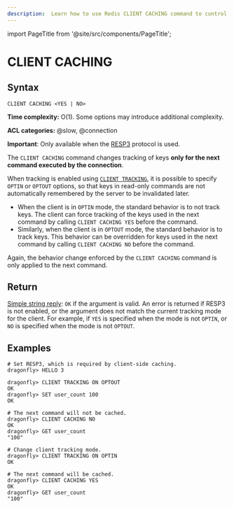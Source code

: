 ```yaml
---
description:  Learn how to use Redis CLIENT CACHING command to control server-assisted client side caching for the connection.
---
```


import PageTitle from '@site/src/components/PageTitle';

# CLIENT CACHING

<PageTitle title="CLIENT CACHING Command (Documentation) | Dragonfly" />

## Syntax

    CLIENT CACHING <YES | NO>

**Time complexity:** O(1). Some options may introduce additional complexity.

**ACL categories:** @slow, @connection

**Important**: Only available when the [RESP3](https://github.com/redis/redis-specifications/blob/master/protocol/RESP3.md) protocol is used.

The `CLIENT CACHING` command changes tracking of keys **only for the next command executed by the connection**.

When tracking is enabled using [`CLIENT TRACKING`](./client-tracking.md), it is possible to specify `OPTIN` or `OPTOUT` options,
so that keys in read-only commands are not automatically remembered by the server to be invalidated later.

- When the client is in `OPTIN` mode, the standard behavior is to not track keys.
  The client can force tracking of the keys used in the next command by calling `CLIENT CACHING YES` before the command.
- Similarly, when the client is in `OPTOUT` mode, the standard behavior is to track keys.
  This behavior can be overridden for keys used in the next command by calling `CLIENT CACHING NO` before the command.

Again, the behavior change enforced by the `CLIENT CACHING` command is only applied to the next command.

## Return

[Simple string reply](https://redis.io/docs/latest/develop/reference/protocol-spec/#simple-strings): `OK` if the argument is valid.
An error is returned if RESP3 is not enabled, or the argument does not match the current tracking mode for the client.
For example, if `YES` is specified when the mode is not `OPTIN`, or `NO` is specified when the mode is not `OPTOUT`.

## Examples

```shell
# Set RESP3, which is required by client-side caching.
dragonfly> HELLO 3

dragonfly> CLIENT TRACKING ON OPTOUT
OK
dragonfly> SET user_count 100
OK

# The next command will not be cached.
dragonfly> CLIENT CACHING NO
OK
dragonfly> GET user_count
"100"

# Change client tracking mode.
dragonfly> CLIENT TRACKING ON OPTIN
OK

# The next command will be cached.
dragonfly> CLIENT CACHING YES
OK
dragonfly> GET user_count
"100"
```

